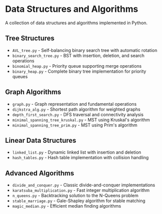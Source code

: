 # Data Structures and Algorithms

A collection of data structures and algorithms implemented in Python.

## Tree Structures

- `AVL_tree.py` - Self-balancing binary search tree with automatic rotation
- `binary_search_tree.py` - BST with insertion, deletion, and search operations
- `binomial_heap.py` - Priority queue supporting merge operations
- `binary_heap.py` - Complete binary tree implementation for priority queues

## Graph Algorithms

- `graph.py` - Graph representation and fundamental operations
- `dijkstra_alg.py` - Shortest path algorithm for weighted graphs
- `depth_first_search.py` - DFS traversal and connectivity analysis
- `minimal_spanning_tree_kruskal.py` - MST using Kruskal's algorithm
- `minimal_spanning_tree_prim.py` - MST using Prim's algorithm

## Linear Data Structures

- `linked_list.py` - Dynamic linked list with insertion and deletion
- `hash_tables.py` - Hash table implementation with collision handling

## Advanced Algorithms

- `divide_and_conquer.py` - Classic divide-and-conquer implementations
- `karatsuba_multiplication.py` - Fast integer multiplication algorithm
- `n_queens.py` - Backtracking solution to the N-Queens problem
- `stable_marriage.py` - Gale-Shapley algorithm for stable matching
- `magic_median.py` - Efficient median finding algorithms
